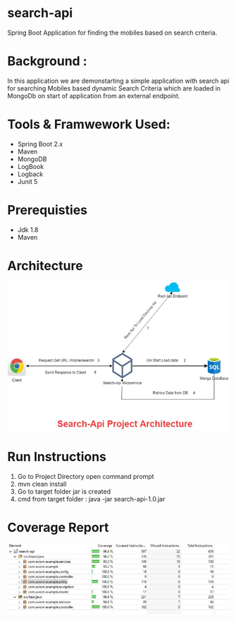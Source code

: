 # search-api
Spring Boot Application for finding the mobiles based on search criteria.

# Background : 
In this application we are demonstarting a simple application with search api for searching Mobiles based dynamic Search Criteria which are loaded in MongoDb
on start of application from an external endpoint.

# Tools & Framwework Used:
- Spring Boot 2.x
- Maven 
- MongoDB
- LogBook 
- Logback 
- Junit 5

# Prerequisties
- Jdk 1.8
- Maven 

# Architecture
<img src="images/Search-Api_Architecture.jpg">

# Run Instructions

1. Go to Project Directory open command prompt
2. mvn clean install
3. Go to target folder jar is created
4. cmd from target folder : java -jar search-api-1.0.jar

# Coverage Report
<img src="images/Coverage_Report.JPG">

